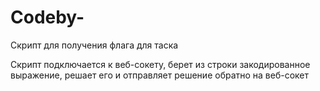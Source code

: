 # Codeby-
Скрипт для получения флага для таска

Скрипт подключается к веб-сокету, берет из строки закодированное выражение, решает его и отправляет решение обратно на веб-сокет
